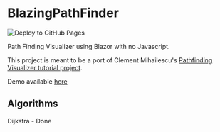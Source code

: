 # BlazingPathFinder

![Deploy to GitHub Pages](https://github.com/Brownyman/BlazingPathFinder/workflows/Deploy%20to%20GitHub%20Pages/badge.svg)

Path Finding Visualizer using Blazor with no Javascript.

This project is meant to be a port of Clement Mihailescu's [Pathfinding Visualizer tutorial project](https://github.com/clementmihailescu/Pathfinding-Visualizer-Tutorial).

Demo available [here](https://brownyman.github.io/BlazingPathFinder/)

## Algorithms

Dijkstra - Done





